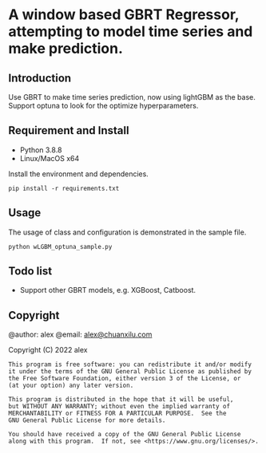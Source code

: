 # A window based GBRT Regressor, attempting to model time series and make prediction.

## Introduction
Use GBRT to make time series prediction, now using lightGBM as the base.
Support optuna to look for the optimize hyperparameters.

## Requirement and Install
* Python 3.8.8
* Linux/MacOS x64

Install the environment and dependencies.
```
pip install -r requirements.txt
```


## Usage
The usage of class and configuration is demonstrated in the sample file.

```
python wLGBM_optuna_sample.py
```

## Todo list
* Support other GBRT models, e.g. XGBoost, Catboost.


## Copyright
@author: alex
@email: alex@chuanxilu.com

Copyright (C) 2022 alex

    This program is free software: you can redistribute it and/or modify
    it under the terms of the GNU General Public License as published by
    the Free Software Foundation, either version 3 of the License, or
    (at your option) any later version.

    This program is distributed in the hope that it will be useful,
    but WITHOUT ANY WARRANTY; without even the implied warranty of
    MERCHANTABILITY or FITNESS FOR A PARTICULAR PURPOSE.  See the
    GNU General Public License for more details.

    You should have received a copy of the GNU General Public License
    along with this program.  If not, see <https://www.gnu.org/licenses/>.

